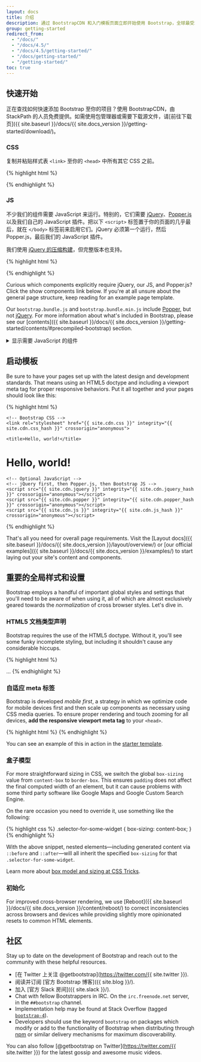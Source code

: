 ```yaml
---
layout: docs
title: 介绍
description: 通过 BootstrapCDN 和入门模板页面立即开始使用 Bootstrap，全球最受欢迎构建响应式、移动端优先的框架。
group: getting-started
redirect_from:
  - "/docs/"
  - "/docs/4.5/"
  - "/docs/4.5/getting-started/"
  - "/docs/getting-started/"
  - "/getting-started/"
toc: true
---
```


## 快速开始

正在查找如何快速添加 Bootstrap 至你的项目？使用 BootstrapCDN，由 StackPath 的人员免费提供。如需使用包管理器或需要下载源文件，请[前往下载页]({{ site.baseurl }}/docs/{{ site.docs_version }}/getting-started/download/)。

### CSS

复制并粘贴样式表 `<link>` 至你的 `<head>` 中所有其它 CSS 之前。

{% highlight html %}
<link rel="stylesheet" href="{{ site.cdn.css }}" integrity="{{ site.cdn.css_hash }}" crossorigin="anonymous">
{% endhighlight %}

### JS

不少我们的组件需要 JavaScript 来运行。特别的，它们需要 [jQuery](https://jquery.com/)、[Popper.js](https://popper.js.org/) 以及我们自己的 JavaScript 插件。把以下 `<script>` 标签置于你的页面的几乎最后，就在 `</body>` 标签前来启用它们。jQuery 必须第一个运行，然后 Popper.js，最后我们的 JavaScript 插件。

我们使用 [jQuery 的压缩构建](https://blog.jquery.com/2016/06/09/jquery-3-0-final-released/)，但完整版本也支持。

{% highlight html %}
<script src="{{ site.cdn.jquery }}" integrity="{{ site.cdn.jquery_hash }}" crossorigin="anonymous"></script>
<script src="{{ site.cdn.popper }}" integrity="{{ site.cdn.popper_hash }}" crossorigin="anonymous"></script>
<script src="{{ site.cdn.js }}" integrity="{{ site.cdn.js_hash }}" crossorigin="anonymous"></script>
{% endhighlight %}

Curious which components explicitly require jQuery, our JS, and Popper.js? Click the show components link below. If you're at all unsure about the general page structure, keep reading for an example page template.

Our `bootstrap.bundle.js` and `bootstrap.bundle.min.js` include [Popper](https://popper.js.org/), but not [jQuery](https://jquery.com/). For more information about what's included in Bootstrap, please see our [contents]({{ site.baseurl }}/docs/{{ site.docs_version }}/getting-started/contents/#precompiled-bootstrap) section.

<details>
<summary class="text-primary mb-3">显示需要 JavaScript 的组件</summary>
{% capture markdown %}
- 可关闭的提示
- 切换状态和复选/单选框的按钮
- 所有旋转木马的幻灯片行为、控件和指示
- 切换折叠内容的可见性
- Dropdowns for displaying and positioning (also requires [Popper.js](https://popper.js.org/))
- Modals for displaying, positioning, and scroll behavior
- Navbar for extending our Collapse plugin to implement responsive behavior
- Toasts for displaying and dismissing
- Tooltips and popovers for displaying and positioning (also requires [Popper.js](https://popper.js.org/))
- Scrollspy for scroll behavior and navigation updates
{% endcapture %}
{{ markdown | markdownify }}
</details>

## 启动模板

Be sure to have your pages set up with the latest design and development standards. That means using an HTML5 doctype and including a viewport meta tag for proper responsive behaviors. Put it all together and your pages should look like this:

{% highlight html %}
<!doctype html>
<html lang="en">
  <head>
    <!-- Required meta tags -->
    <meta charset="utf-8">
    <meta name="viewport" content="width=device-width, initial-scale=1, shrink-to-fit=no">

    <!-- Bootstrap CSS -->
    <link rel="stylesheet" href="{{ site.cdn.css }}" integrity="{{ site.cdn.css_hash }}" crossorigin="anonymous">

    <title>Hello, world!</title>
  </head>
  <body>
    <h1>Hello, world!</h1>

    <!-- Optional JavaScript -->
    <!-- jQuery first, then Popper.js, then Bootstrap JS -->
    <script src="{{ site.cdn.jquery }}" integrity="{{ site.cdn.jquery_hash }}" crossorigin="anonymous"></script>
    <script src="{{ site.cdn.popper }}" integrity="{{ site.cdn.popper_hash }}" crossorigin="anonymous"></script>
    <script src="{{ site.cdn.js }}" integrity="{{ site.cdn.js_hash }}" crossorigin="anonymous"></script>
  </body>
</html>
{% endhighlight %}

That's all you need for overall page requirements. Visit the [Layout docs]({{ site.baseurl }}/docs/{{ site.docs_version }}/layout/overview/) or [our official examples]({{ site.baseurl }}/docs/{{ site.docs_version }}/examples/) to start laying out your site's content and components.

## 重要的全局样式和设置

Bootstrap employs a handful of important global styles and settings that you'll need to be aware of when using it, all of which are almost exclusively geared towards the *normalization* of cross browser styles. Let's dive in.

### HTML5 文档类型声明

Bootstrap requires the use of the HTML5 doctype. Without it, you'll see some funky incomplete styling, but including it shouldn't cause any considerable hiccups.

{% highlight html %}
<!doctype html>
<html lang="en">
  ...
</html>
{% endhighlight %}

### 自适应 meta 标签

Bootstrap is developed *mobile first*, a strategy in which we optimize code for mobile devices first and then scale up components as necessary using CSS media queries. To ensure proper rendering and touch zooming for all devices, **add the responsive viewport meta tag** to your `<head>`.

{% highlight html %}
<meta name="viewport" content="width=device-width, initial-scale=1, shrink-to-fit=no">
{% endhighlight %}

You can see an example of this in action in the [starter template](#starter-template).

### 盒子模型

For more straightforward sizing in CSS, we switch the global `box-sizing` value from `content-box` to `border-box`. This ensures `padding` does not affect the final computed width of an element, but it can cause problems with some third party software like Google Maps and Google Custom Search Engine.

On the rare occasion you need to override it, use something like the following:

{% highlight css %}
.selector-for-some-widget {
  box-sizing: content-box;
}
{% endhighlight %}

With the above snippet, nested elements—including generated content via `::before` and `::after`—will all inherit the specified `box-sizing` for that `.selector-for-some-widget`.

Learn more about [box model and sizing at CSS Tricks](https://css-tricks.com/box-sizing/).

### 初始化

For improved cross-browser rendering, we use [Reboot]({{ site.baseurl }}/docs/{{ site.docs_version }}/content/reboot/) to correct inconsistencies across browsers and devices while providing slightly more opinionated resets to common HTML elements.

## 社区

Stay up to date on the development of Bootstrap and reach out to the community with these helpful resources.

- [在 Twitter 上关注 @getbootstrap](https://twitter.com/{{ site.twitter }}).
- 阅读并订阅 [官方 Bootstrap 博客]({{ site.blog }}/).
- 加入 [官方 Slack 房间]({{ site.slack }}/).
- Chat with fellow Bootstrappers in IRC. On the `irc.freenode.net` server, in the `##bootstrap` channel.
- Implementation help may be found at Stack Overflow (tagged [`bootstrap-4`](https://stackoverflow.com/questions/tagged/bootstrap-4)).
- Developers should use the keyword `bootstrap` on packages which modify or add to the functionality of Bootstrap when distributing through [npm](https://www.npmjs.com/search?q=keywords:bootstrap) or similar delivery mechanisms for maximum discoverability.

You can also follow [@getbootstrap on Twitter](https://twitter.com/{{ site.twitter }}) for the latest gossip and awesome music videos.
